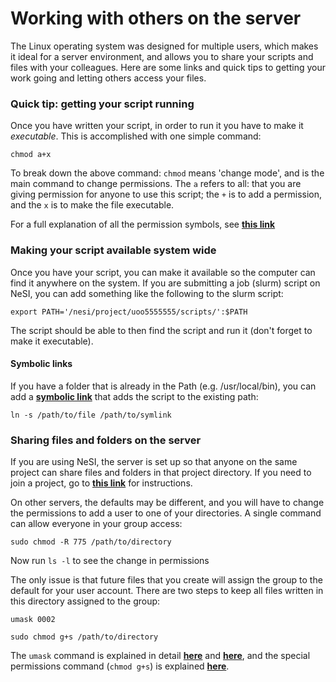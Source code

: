 # Working with others on the server

The Linux operating system was designed for multiple users, which makes it ideal for a server environment, and allows you to share your scripts and files with your colleagues. Here are some links and quick tips to getting your work going and letting others access your files. 

### Quick tip: getting your script running

Once you have written your script, in order to run it you have to make it *executable*. This is accomplished with one simple command:

```
chmod a+x
```

To break down the above command: `chmod` means 'change mode', and is the main command to change permissions. The `a` refers to all: that you are giving permission for anyone to use this script; the `+` is to add a permission, and the `x` is to make the file executable. 

For a full explanation of all the permission symbols, see [**this link**](https://www.howtogeek.com/437958/how-to-use-the-chmod-command-on-linux/)

### Making your script available system wide

Once you have your script, you can make it available so the computer can find it anywhere on the system. If you are submitting a job (slurm) script on NeSI, you can add something like the following to the slurm script:

```
export PATH='/nesi/project/uoo5555555/scripts/':$PATH
```

The script should be able to then find the script and run it (don't forget to make it executable). 

#### Symbolic links

If you have a folder that is already in the Path (e.g. /usr/local/bin), you can add a [**symbolic link**](https://www.shellhacks.com/symlink-create-symbolic-link-linux/) that adds the script to the existing path:

```
ln -s /path/to/file /path/to/symlink
```

### Sharing files and folders on the server

If you are using NeSI, the server is set up so that anyone on the same project can share files and folders in that project directory. If you need to join a project, go to [**this link**](https://support.nesi.org.nz/hc/en-gb/articles/360000693896-Applying-to-join-a-NeSI-project) for instructions.

On other servers, the defaults may be different, and you will have to change the permissions to add a user to one of your directories. A single command can allow everyone in your group access:

```
sudo chmod -R 775 /path/to/directory
```

Now run `ls -l` to see the change in permissions

The only issue is that future files that you create will assign the group to the default for your user account. There are two steps to keep all files written in this directory assigned to the group:

```
umask 0002

sudo chmod g+s /path/to/directory
```

The `umask` command is explained in detail [**here**](https://www.computerhope.com/unix/uumask.htm) and [**here**](https://linuxize.com/post/umask-command-in-linux/), and the special permissions command (`chmod g+s`) is explained [**here**](https://linuxconfig.org/how-to-use-special-permissions-the-setuid-setgid-and-sticky-bits).















